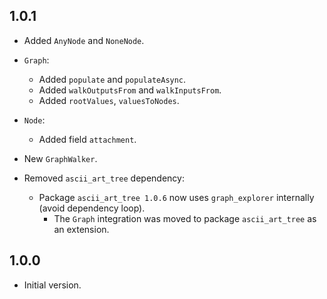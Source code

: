 ## 1.0.1

- Added `AnyNode` and `NoneNode`.
- `Graph`:
  - Added `populate` and `populateAsync`.
  - Added `walkOutputsFrom` and `walkInputsFrom`.
  - Added `rootValues`, `valuesToNodes`.
- `Node`:
  - Added field `attachment`.
- New `GraphWalker`.

- Removed `ascii_art_tree` dependency:
  - Package `ascii_art_tree 1.0.6` now uses `graph_explorer` internally (avoid dependency loop).
      - The `Graph` integration was moved to package `ascii_art_tree` as an extension.

## 1.0.0

- Initial version.
